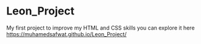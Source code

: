 # Leon_Project
My first project to improve my HTML and CSS skills
you can explore it here
<br>
https://muhamedsafwat.github.io/Leon_Project/
